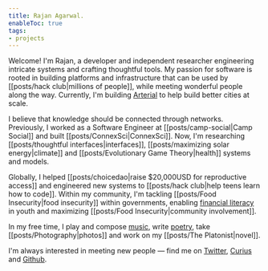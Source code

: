 ```yaml
---
title: Rajan Agarwal.
enableToc: true
tags: 
- projects
---
```


Welcome! I'm Rajan, a developer and independent researcher engineering intricate systems and crafting thoughtful tools. My passion for software is rooted in building platforms and infrastructure that can be used by [[posts/hack club|millions of people]], while meeting wonderful people along the way. Currently, I'm building [Arterial](https://arterial.design) to help build better cities at scale.

I believe that knowledge should be connected through networks. Previously, I worked as a Software Engineer at [[posts/camp-social|Camp Social]] and built [[posts/ConnexSci|ConnexSci]]. Now, I'm researching [[posts/thoughtful interfaces|interfaces]], [[posts/maximizing solar energy|climate]] and [[posts/Evolutionary Game Theory|health]] systems and models. 

Globally, I helped [[posts/choicedao|raise $20,000USD for reproductive access]] and engineered new systems to [[posts/hack club|help teens learn how to code]]. Within my community, I'm tackling [[posts/Food Insecurity|food insecurity]] within governments, enabling [financial literacy](https://jectoronto.org) in youth and maximizing [[posts/Food Insecurity|community involvement]].

In my free time, I play and compose [music](https://rajan.sh), write [poetry](https://rajan.sh), take [[posts/Photography|photos]] and work on my [[posts/The Platonist|novel]].

I'm always interested in meeting new people — find me on [Twitter](https://twitter.com/rajanwastaken), [Curius](https://curius.app/rajan-agarwal) and [Github](https://github.com/rajanwastaken).